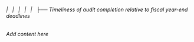 ###### |   |   |   |   |   ├── Timeliness of audit completion relative to fiscal year-end deadlines

*Add content here*